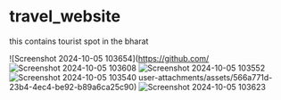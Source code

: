 # travel_website
this contains tourist spot in the bharat 

![Screenshot 2024-10-05 103654](https://github.com/
![Screenshot 2024-10-05 103608](https://github.com/user-attachments/assets/8400c3fa-3a44-406b-bdb1-f5d87de441d8)
![Screenshot 2024-10-05 103552](https://github.com/user-attachments/assets/83219c8a-5829-4786-b77a-c42c805da7f4)
![Screenshot 2024-10-05 103540](https://github.com/user-attachments/assets/29e61535-a301-4c0e-a9c2-3875788a6ac3)
user-attachments/assets/566a771d-23b4-4ec4-be92-b89a6ca25c90)
![Screenshot 2024-10-05 103623](https://github.com/user-attachments/assets/f6433803-7c8e-4dcc-98af-1bee799360e7)

